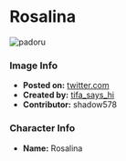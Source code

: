 # Rosalina

![padoru](https://raw.githubusercontent.com/shadow578/Padoru-Padoru/master/Padoru/other-rosalina.png "Rosalina")

### Image Info
* **Posted on:**     [twitter.com](https://twitter.com/Tifa_says_Hi/status/1200616610794393601)
* **Created by:**    [tifa_says_hi](https://github.com/shadow578/Padoru-Padoru/blob/master/table-of-contents/creators/tifasayshi.md)
* **Contributor:**   shadow578

### Character Info
* **Name:**   Rosalina


